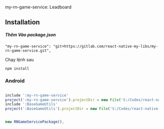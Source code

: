 my-rn-game-service: Leadboard
## Installation

##### Thêm Vào package.json
```
"my-rn-game-service": "git+https://gitlab.com/react-native-my-libs/my-rn-game-service.git",
```

Chạy  lệnh sau
```
npm install
```

### Android
```javascript

include ':my-rn-game-service'
project(':my-rn-game-service').projectDir = new File('S:/Codes/react-native-my-libs/my-rn-game-service/android')
include ':BaseGameUtils'
project(':BaseGameUtils').projectDir = new File('S:/Codes/react-native-my-libs/my-rn-game-service/BaseGameUtils')


new RNGameServicePackage(),
```
